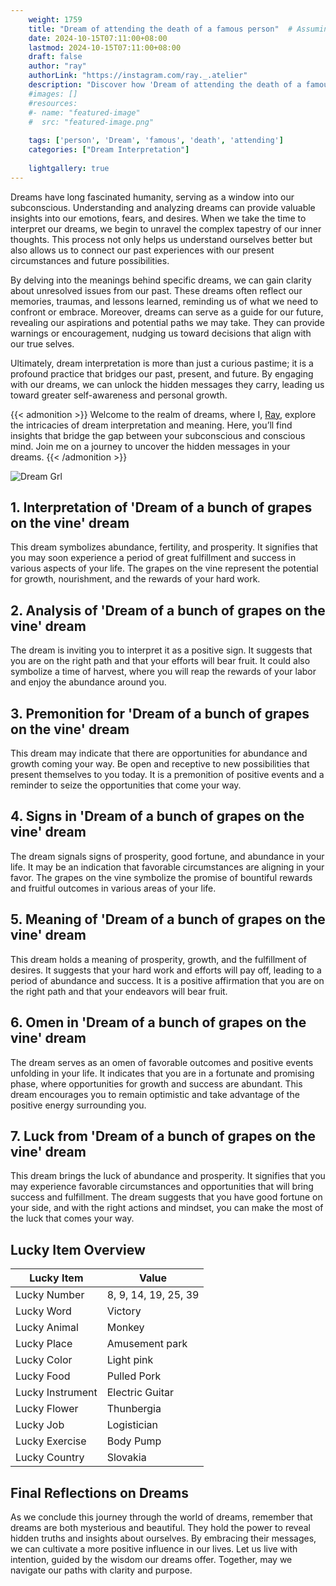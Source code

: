 ```yaml
---
    weight: 1759
    title: "Dream of attending the death of a famous person"  # Assuming 'title' column exists
    date: 2024-10-15T07:11:00+08:00
    lastmod: 2024-10-15T07:11:00+08:00
    draft: false
    author: "ray"
    authorLink: "https://instagram.com/ray._.atelier"
    description: "Discover how 'Dream of attending the death of a famous person' can interpret your future and uncover its significant meanings in your life."
    #images: []
    #resources:
    #- name: "featured-image"
    #  src: "featured-image.png"
    
    tags: ['person', 'Dream', 'famous', 'death', 'attending']
    categories: ["Dream Interpretation"]
    
    lightgallery: true
---
```

    
Dreams have long fascinated humanity, serving as a window into our subconscious. Understanding and analyzing dreams can provide valuable insights into our emotions, fears, and desires. When we take the time to interpret our dreams, we begin to unravel the complex tapestry of our inner thoughts. This process not only helps us understand ourselves better but also allows us to connect our past experiences with our present circumstances and future possibilities.

By delving into the meanings behind specific dreams, we can gain clarity about unresolved issues from our past. These dreams often reflect our memories, traumas, and lessons learned, reminding us of what we need to confront or embrace. Moreover, dreams can serve as a guide for our future, revealing our aspirations and potential paths we may take. They can provide warnings or encouragement, nudging us toward decisions that align with our true selves.

Ultimately, dream interpretation is more than just a curious pastime; it is a profound practice that bridges our past, present, and future. By engaging with our dreams, we can unlock the hidden messages they carry, leading us toward greater self-awareness and personal growth.

{{< admonition >}}
Welcome to the realm of dreams, where I, [Ray](https://instagram.com/ray._.atelier), explore the intricacies of dream interpretation and meaning. Here, you’ll find insights that bridge the gap between your subconscious and conscious mind. Join me on a journey to uncover the hidden messages in your dreams.
{{< /admonition >}}

![Dream Grl](https://cdn.pixabay.com/photo/2017/11/02/03/35/gothic-2910057_1280.jpg "Dream Grl")

## 1. Interpretation of 'Dream of a bunch of grapes on the vine' dream
 This dream symbolizes abundance, fertility, and prosperity. It signifies that you may soon experience a period of great fulfillment and success in various aspects of your life. The grapes on the vine represent the potential for growth, nourishment, and the rewards of your hard work.

## 2. Analysis of 'Dream of a bunch of grapes on the vine' dream
 The dream is inviting you to interpret it as a positive sign. It suggests that you are on the right path and that your efforts will bear fruit. It could also symbolize a time of harvest, where you will reap the rewards of your labor and enjoy the abundance around you.

## 3. Premonition for 'Dream of a bunch of grapes on the vine' dream
 This dream may indicate that there are opportunities for abundance and growth coming your way. Be open and receptive to new possibilities that present themselves to you today. It is a premonition of positive events and a reminder to seize the opportunities that come your way.

## 4. Signs in 'Dream of a bunch of grapes on the vine' dream
 The dream signals signs of prosperity, good fortune, and abundance in your life. It may be an indication that favorable circumstances are aligning in your favor. The grapes on the vine symbolize the promise of bountiful rewards and fruitful outcomes in various areas of your life.

## 5. Meaning of 'Dream of a bunch of grapes on the vine' dream
 This dream holds a meaning of prosperity, growth, and the fulfillment of desires. It suggests that your hard work and efforts will pay off, leading to a period of abundance and success. It is a positive affirmation that you are on the right path and that your endeavors will bear fruit.

## 6. Omen in 'Dream of a bunch of grapes on the vine' dream
 The dream serves as an omen of favorable outcomes and positive events unfolding in your life. It indicates that you are in a fortunate and promising phase, where opportunities for growth and success are abundant. This dream encourages you to remain optimistic and take advantage of the positive energy surrounding you.

## 7. Luck from 'Dream of a bunch of grapes on the vine' dream
 This dream brings the luck of abundance and prosperity. It signifies that you may experience favorable circumstances and opportunities that will bring success and fulfillment. The dream suggests that you have good fortune on your side, and with the right actions and mindset, you can make the most of the luck that comes your way.

## Lucky Item Overview
| Lucky Item          | Value              |
|---------------|--------------------|
| Lucky Number        | 8, 9, 14, 19, 25, 39  |
| Lucky Word          | Victory |
| Lucky Animal        | Monkey |
| Lucky Place         | Amusement park     |
| Lucky Color         | Light pink     |
| Lucky Food          | Pulled Pork      |
| Lucky Instrument    | Electric Guitar |
| Lucky Flower        | Thunbergia    |
| Lucky Job           | Logistician       |
| Lucky Exercise      | Body Pump  |
| Lucky Country       | Slovakia    |


##  Final Reflections on Dreams

As we conclude this journey through the world of dreams, remember that dreams are both mysterious and beautiful. They hold the power to reveal hidden truths and insights about ourselves. By embracing their messages, we can cultivate a more positive influence in our lives. Let us live with intention, guided by the wisdom our dreams offer. Together, may we navigate our paths with clarity and purpose.
